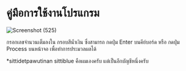 # คู่มือการใช้งานโปรแกรม

![Screenshot (525)](https://user-images.githubusercontent.com/87589981/154094837-50cf0677-5ef2-4cb7-9c45-902ce36aea02.png)

กรอกเลขจำนวนเต็มลงใน กรอบสีน้ำเงิน ซึ่งสามารถ กดปุ่ม Enter บนคีย์บอร์ด หรือ กดปุ่ม Process บนหน้าจอ เพื่อทำการประมวลผลได้

*sittidetpawutinan sittiblue คือผมเองครับ แต่เป็นอีกบัญชีหนึ่งครับ
